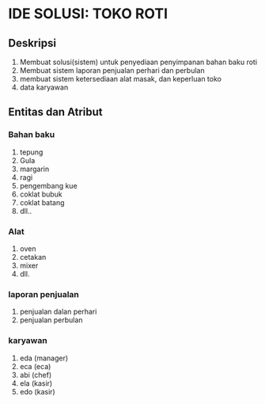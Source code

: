# IDE SOLUSI: TOKO ROTI
## Deskripsi
1. Membuat solusi(sistem) untuk penyediaan penyimpanan bahan baku roti
2. Membuat sistem laporan penjualan perhari dan perbulan
3. membuat sistem ketersediaan alat masak, dan keperluan toko
4. data karyawan

## Entitas dan Atribut
### Bahan baku
1. tepung
2. Gula
3. margarin
4. ragi
5. pengembang kue
6. coklat bubuk
7. coklat batang
8. dll..

### Alat
1. oven
2. cetakan
3. mixer
4. dll.

### laporan penjualan
1. penjualan dalan perhari
2. penjualan perbulan

### karyawan
1. eda (manager)
2. eca (eca)
3. abi (chef)
4. ela (kasir)
5. edo (kasir)
